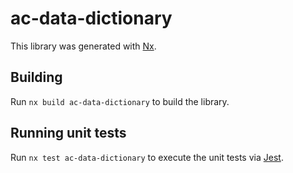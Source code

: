 # ac-data-dictionary

This library was generated with [Nx](https://nx.dev).

## Building

Run `nx build ac-data-dictionary` to build the library.

## Running unit tests

Run `nx test ac-data-dictionary` to execute the unit tests via [Jest](https://jestjs.io).
